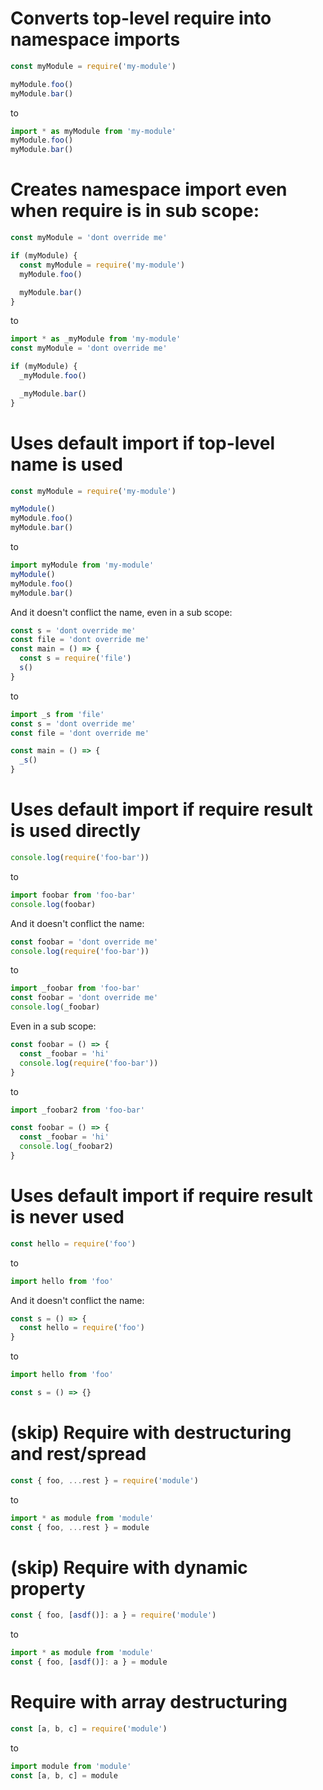 # Converts top-level require into namespace imports

```js
const myModule = require('my-module')

myModule.foo()
myModule.bar()
```

to

```js
import * as myModule from 'my-module'
myModule.foo()
myModule.bar()
```

# Creates namespace import even when require is in sub scope:

```js
const myModule = 'dont override me'

if (myModule) {
  const myModule = require('my-module')
  myModule.foo()

  myModule.bar()
}
```

to

```js
import * as _myModule from 'my-module'
const myModule = 'dont override me'

if (myModule) {
  _myModule.foo()

  _myModule.bar()
}
```

# Uses default import if top-level name is used

```js
const myModule = require('my-module')

myModule()
myModule.foo()
myModule.bar()
```

to

```js
import myModule from 'my-module'
myModule()
myModule.foo()
myModule.bar()
```

And it doesn't conflict the name, even in a sub scope:

```js
const s = 'dont override me'
const file = 'dont override me'
const main = () => {
  const s = require('file')
  s()
}
```

to

```js
import _s from 'file'
const s = 'dont override me'
const file = 'dont override me'

const main = () => {
  _s()
}
```

# Uses default import if require result is used directly

```js
console.log(require('foo-bar'))
```

to

```js
import foobar from 'foo-bar'
console.log(foobar)
```

And it doesn't conflict the name:

```js
const foobar = 'dont override me'
console.log(require('foo-bar'))
```

to

```js
import _foobar from 'foo-bar'
const foobar = 'dont override me'
console.log(_foobar)
```

Even in a sub scope:

```js
const foobar = () => {
  const _foobar = 'hi'
  console.log(require('foo-bar'))
}
```

to

```js
import _foobar2 from 'foo-bar'

const foobar = () => {
  const _foobar = 'hi'
  console.log(_foobar2)
}
```

# Uses default import if require result is never used

```js
const hello = require('foo')
```

to

```js
import hello from 'foo'
```

And it doesn't conflict the name:

```js
const s = () => {
  const hello = require('foo')
}
```

to

```js
import hello from 'foo'

const s = () => {}
```

# (skip) Require with destructuring and rest/spread

```js
const { foo, ...rest } = require('module')
```

to

```js
import * as module from 'module'
const { foo, ...rest } = module
```

# (skip) Require with dynamic property

```js
const { foo, [asdf()]: a } = require('module')
```

to

```js
import * as module from 'module'
const { foo, [asdf()]: a } = module
```

# Require with array destructuring

```js
const [a, b, c] = require('module')
```

to

```js
import module from 'module'
const [a, b, c] = module
```
